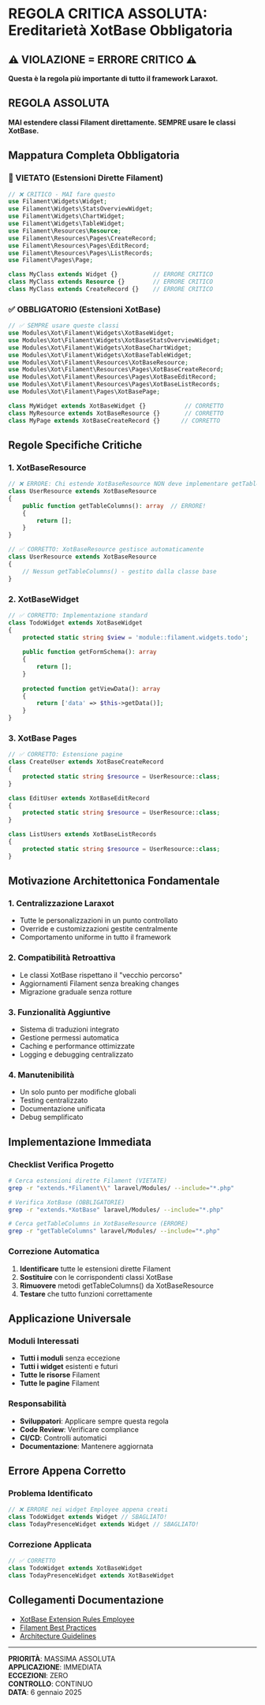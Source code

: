 # REGOLA CRITICA ASSOLUTA: Ereditarietà XotBase Obbligatoria

## ⚠️ VIOLAZIONE = ERRORE CRITICO ⚠️

**Questa è la regola più importante di tutto il framework Laraxot.**

## REGOLA ASSOLUTA

**MAI estendere classi Filament direttamente. SEMPRE usare le classi XotBase.**

## Mappatura Completa Obbligatoria

### 🚫 VIETATO (Estensioni Dirette Filament)

```php
// ❌ CRITICO - MAI fare questo
use Filament\Widgets\Widget;
use Filament\Widgets\StatsOverviewWidget;
use Filament\Widgets\ChartWidget;
use Filament\Widgets\TableWidget;
use Filament\Resources\Resource;
use Filament\Resources\Pages\CreateRecord;
use Filament\Resources\Pages\EditRecord;
use Filament\Resources\Pages\ListRecords;
use Filament\Pages\Page;

class MyClass extends Widget {}          // ERRORE CRITICO
class MyClass extends Resource {}        // ERRORE CRITICO
class MyClass extends CreateRecord {}    // ERRORE CRITICO
```

### ✅ OBBLIGATORIO (Estensioni XotBase)

```php
// ✅ SEMPRE usare queste classi
use Modules\Xot\Filament\Widgets\XotBaseWidget;
use Modules\Xot\Filament\Widgets\XotBaseStatsOverviewWidget;
use Modules\Xot\Filament\Widgets\XotBaseChartWidget;
use Modules\Xot\Filament\Widgets\XotBaseTableWidget;
use Modules\Xot\Filament\Resources\XotBaseResource;
use Modules\Xot\Filament\Resources\Pages\XotBaseCreateRecord;
use Modules\Xot\Filament\Resources\Pages\XotBaseEditRecord;
use Modules\Xot\Filament\Resources\Pages\XotBaseListRecords;
use Modules\Xot\Filament\Pages\XotBasePage;

class MyWidget extends XotBaseWidget {}           // CORRETTO
class MyResource extends XotBaseResource {}       // CORRETTO
class MyPage extends XotBaseCreateRecord {}      // CORRETTO
```

## Regole Specifiche Critiche

### 1. XotBaseResource
```php
// ❌ ERRORE: Chi estende XotBaseResource NON deve implementare getTableColumns()
class UserResource extends XotBaseResource
{
    public function getTableColumns(): array  // ERRORE!
    {
        return [];
    }
}

// ✅ CORRETTO: XotBaseResource gestisce automaticamente
class UserResource extends XotBaseResource
{
    // Nessun getTableColumns() - gestito dalla classe base
}
```

### 2. XotBaseWidget
```php
// ✅ CORRETTO: Implementazione standard
class TodoWidget extends XotBaseWidget
{
    protected static string $view = 'module::filament.widgets.todo';
    
    public function getFormSchema(): array
    {
        return [];
    }
    
    protected function getViewData(): array
    {
        return ['data' => $this->getData()];
    }
}
```

### 3. XotBase Pages
```php
// ✅ CORRETTO: Estensione pagine
class CreateUser extends XotBaseCreateRecord
{
    protected static string $resource = UserResource::class;
}

class EditUser extends XotBaseEditRecord
{
    protected static string $resource = UserResource::class;
}

class ListUsers extends XotBaseListRecords
{
    protected static string $resource = UserResource::class;
}
```

## Motivazione Architettonica Fondamentale

### 1. **Centralizzazione Laraxot**
- Tutte le personalizzazioni in un punto controllato
- Override e customizzazioni gestite centralmente
- Comportamento uniforme in tutto il framework

### 2. **Compatibilità Retroattiva**
- Le classi XotBase rispettano il "vecchio percorso"
- Aggiornamenti Filament senza breaking changes
- Migrazione graduale senza rotture

### 3. **Funzionalità Aggiuntive**
- Sistema di traduzioni integrato
- Gestione permessi automatica
- Caching e performance ottimizzate
- Logging e debugging centralizzato

### 4. **Manutenibilità**
- Un solo punto per modifiche globali
- Testing centralizzato
- Documentazione unificata
- Debug semplificato

## Implementazione Immediata

### Checklist Verifica Progetto
```bash
# Cerca estensioni dirette Filament (VIETATE)
grep -r "extends.*Filament\\" laravel/Modules/ --include="*.php"

# Verifica XotBase (OBBLIGATORIE)
grep -r "extends.*XotBase" laravel/Modules/ --include="*.php"

# Cerca getTableColumns in XotBaseResource (ERRORE)
grep -r "getTableColumns" laravel/Modules/ --include="*.php"
```

### Correzione Automatica
1. **Identificare** tutte le estensioni dirette Filament
2. **Sostituire** con le corrispondenti classi XotBase
3. **Rimuovere** metodi getTableColumns() da XotBaseResource
4. **Testare** che tutto funzioni correttamente

## Applicazione Universale

### Moduli Interessati
- **Tutti i moduli** senza eccezione
- **Tutti i widget** esistenti e futuri
- **Tutte le risorse** Filament
- **Tutte le pagine** Filament

### Responsabilità
- **Sviluppatori**: Applicare sempre questa regola
- **Code Review**: Verificare compliance
- **CI/CD**: Controlli automatici
- **Documentazione**: Mantenere aggiornata

## Errore Appena Corretto

### Problema Identificato
```php
// ❌ ERRORE nei widget Employee appena creati
class TodoWidget extends Widget // SBAGLIATO!
class TodayPresenceWidget extends Widget // SBAGLIATO!
```

### Correzione Applicata
```php
// ✅ CORRETTO
class TodoWidget extends XotBaseWidget
class TodayPresenceWidget extends XotBaseWidget
```

## Collegamenti Documentazione

- [XotBase Extension Rules Employee](../../laravel/Modules/Employee/docs/xotbase_extension_rules.md)
- [Filament Best Practices](../../laravel/Modules/Xot/docs/filament-best-practices.md)
- [Architecture Guidelines](../../docs/laraxot_conventions.md)

---

**PRIORITÀ**: MASSIMA ASSOLUTA  
**APPLICAZIONE**: IMMEDIATA  
**ECCEZIONI**: ZERO  
**CONTROLLO**: CONTINUO  
**DATA**: 6 gennaio 2025

